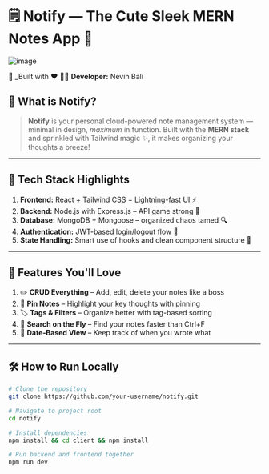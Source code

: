 # 🗒️ Notify — The Cute Sleek MERN Notes App 🚀

![image](https://github.com/user-attachments/assets/89cfaac0-8076-4438-8859-ea13a2a28823)


📅 _Built with ❤️ 
👨‍💻 **Developer:** Nevin Bali  

## 📌 What is Notify?

> **Notify** is your personal cloud-powered note management system — minimal in design, _maximum_ in function. Built with the **MERN stack** and sprinkled with Tailwind magic ✨, it makes organizing your thoughts a breeze!

---

## 🧠 Tech Stack Highlights
1. **Frontend:** React + Tailwind CSS = Lightning-fast UI ⚡  
2. **Backend:** Node.js with Express.js – API game strong 💪  
3. **Database:** MongoDB + Mongoose – organized chaos tamed 🔍  
4. **Authentication:** JWT-based login/logout flow 🔐  
5. **State Handling:** Smart use of hooks and clean component structure 🧼  

---

## 🧩 Features You'll Love
1. ✏️ **CRUD Everything** – Add, edit, delete your notes like a boss  
2. 📍 **Pin Notes** – Highlight your key thoughts with pinning  
3. 🏷️ **Tags & Filters** – Organize better with tag-based sorting  
4. 🔎 **Search on the Fly** – Find your notes faster than Ctrl+F  
5. 📅 **Date-Based View** – Keep track of when you wrote what  

---


## 🛠️ How to Run Locally

```bash
# Clone the repository
git clone https://github.com/your-username/notify.git

# Navigate to project root
cd notify

# Install dependencies
npm install && cd client && npm install

# Run backend and frontend together
npm run dev
